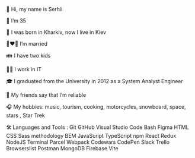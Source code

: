 👋 Hi, my name is Serhii

🧔 I’m 35

🎂 I was born in Kharkiv, now I live in Kiev

👩‍❤️‍👨 I’m married

👪 I have two kids

👨‍💻 I work in IT

🎓 I graduated from the University in 2012 as a System Analyst Engineer

🧱 My friends say that I’m reliable

🎧 My hobbies: music, tourism, cooking, motorcycles, snowboard, space, stars , Star Trek


🛠️ Languages and Tools :
Git GitHub  Visual Studio Code  Bash  Figma  HTML  CSS  Sass  methodology BEM  JavaScript  TypeScript  npm  React  Redux  NodeJS  Terminal  Parcel  Webpack  Codewars  CodePen  Slack  Trello  Browserslist  Postman  MongoDB  Firebase  Vite 

<!---
LMSerhii/LMSerhii is a ✨ special ✨ repository because its `README.md` (this file) appears on your GitHub profile.
You can click the Preview link to take a look at your changes.
--->
